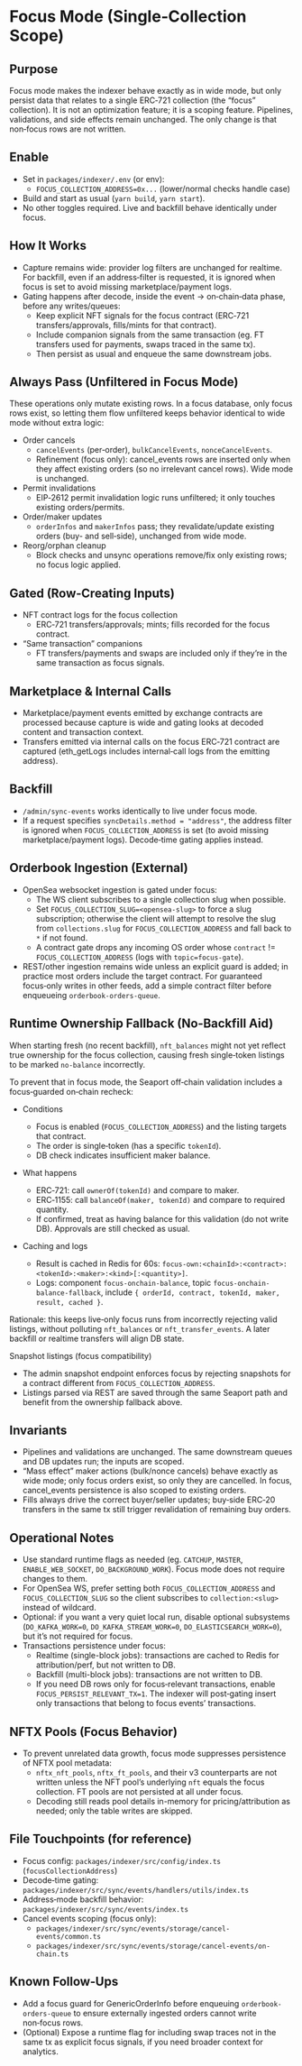 # Focus Mode (Single‑Collection Scope)

## Purpose

Focus mode makes the indexer behave exactly as in wide mode, but only persist data that relates to a single ERC‑721 collection (the “focus” collection). It is not an optimization feature; it is a scoping feature. Pipelines, validations, and side effects remain unchanged. The only change is that non‑focus rows are not written.

## Enable

- Set in `packages/indexer/.env` (or env):
  - `FOCUS_COLLECTION_ADDRESS=0x...` (lower/normal checks handle case)
- Build and start as usual (`yarn build`, `yarn start`).
- No other toggles required. Live and backfill behave identically under focus.

## How It Works

- Capture remains wide: provider log filters are unchanged for realtime. For backfill, even if an address‑filter is requested, it is ignored when focus is set to avoid missing marketplace/payment logs.
- Gating happens after decode, inside the event → on‑chain‑data phase, before any writes/queues:
  - Keep explicit NFT signals for the focus contract (ERC‑721 transfers/approvals, fills/mints for that contract).
  - Include companion signals from the same transaction (eg. FT transfers used for payments, swaps traced in the same tx).
  - Then persist as usual and enqueue the same downstream jobs.

## Always Pass (Unfiltered in Focus Mode)

These operations only mutate existing rows. In a focus database, only focus rows exist, so letting them flow unfiltered keeps behavior identical to wide mode without extra logic:

- Order cancels
  - `cancelEvents` (per‑order), `bulkCancelEvents`, `nonceCancelEvents`.
  - Refinement (focus only): cancel_events rows are inserted only when they affect existing orders (so no irrelevant cancel rows). Wide mode is unchanged.
- Permit invalidations
  - EIP‑2612 permit invalidation logic runs unfiltered; it only touches existing orders/permits.
- Order/maker updates
  - `orderInfos` and `makerInfos` pass; they revalidate/update existing orders (buy- and sell‑side), unchanged from wide mode.
- Reorg/orphan cleanup
  - Block checks and unsync operations remove/fix only existing rows; no focus logic applied.

## Gated (Row‑Creating Inputs)

- NFT contract logs for the focus collection
  - ERC‑721 transfers/approvals; mints; fills recorded for the focus contract.
- “Same transaction” companions
  - FT transfers/payments and swaps are included only if they’re in the same transaction as focus signals.

## Marketplace & Internal Calls

- Marketplace/payment events emitted by exchange contracts are processed because capture is wide and gating looks at decoded content and transaction context.
- Transfers emitted via internal calls on the focus ERC‑721 contract are captured (eth_getLogs includes internal‑call logs from the emitting address).

## Backfill

- `/admin/sync-events` works identically to live under focus mode.
- If a request specifies `syncDetails.method = "address"`, the address filter is ignored when `FOCUS_COLLECTION_ADDRESS` is set (to avoid missing marketplace/payment logs). Decode‑time gating applies instead.

## Orderbook Ingestion (External)

- OpenSea websocket ingestion is gated under focus:
  - The WS client subscribes to a single collection slug when possible.
  - Set `FOCUS_COLLECTION_SLUG=<opensea-slug>` to force a slug subscription; otherwise the client will attempt to resolve the slug from `collections.slug` for `FOCUS_COLLECTION_ADDRESS` and fall back to `*` if not found.
  - A contract gate drops any incoming OS order whose `contract` != `FOCUS_COLLECTION_ADDRESS` (logs with `topic=focus-gate`).
- REST/other ingestion remains wide unless an explicit guard is added; in practice most orders include the target contract. For guaranteed focus‑only writes in other feeds, add a simple contract filter before enqueueing `orderbook-orders-queue`.

## Runtime Ownership Fallback (No‑Backfill Aid)

When starting fresh (no recent backfill), `nft_balances` might not yet reflect true ownership for the focus collection, causing fresh single‑token listings to be marked `no-balance` incorrectly.

To prevent that in focus mode, the Seaport off‑chain validation includes a focus‑guarded on‑chain recheck:

- Conditions
  - Focus is enabled (`FOCUS_COLLECTION_ADDRESS`) and the listing targets that contract.
  - The order is single‑token (has a specific `tokenId`).
  - DB check indicates insufficient maker balance.

- What happens
  - ERC‑721: call `ownerOf(tokenId)` and compare to maker.
  - ERC‑1155: call `balanceOf(maker, tokenId)` and compare to required quantity.
  - If confirmed, treat as having balance for this validation (do not write DB). Approvals are still checked as usual.

- Caching and logs
  - Result is cached in Redis for 60s: `focus-own:<chainId>:<contract>:<tokenId>:<maker>:<kind>[:<quantity>]`.
  - Logs: component `focus-onchain-balance`, topic `focus-onchain-balance-fallback`, include `{ orderId, contract, tokenId, maker, result, cached }`.

Rationale: this keeps live‑only focus runs from incorrectly rejecting valid listings, without polluting `nft_balances` or `nft_transfer_events`. A later backfill or realtime transfers will align DB state.

Snapshot listings (focus compatibility)
- The admin snapshot endpoint enforces focus by rejecting snapshots for a contract different from `FOCUS_COLLECTION_ADDRESS`.
- Listings parsed via REST are saved through the same Seaport path and benefit from the ownership fallback above.

## Invariants

- Pipelines and validations are unchanged. The same downstream queues and DB updates run; the inputs are scoped.
- “Mass effect” maker actions (bulk/nonce cancels) behave exactly as wide mode; only focus orders exist, so only they are cancelled. In focus, cancel_events persistence is also scoped to existing orders.
- Fills always drive the correct buyer/seller updates; buy‑side ERC‑20 transfers in the same tx still trigger revalidation of remaining buy orders.

## Operational Notes

- Use standard runtime flags as needed (eg. `CATCHUP`, `MASTER`, `ENABLE_WEB_SOCKET`, `DO_BACKGROUND_WORK`). Focus mode does not require changes to them.
- For OpenSea WS, prefer setting both `FOCUS_COLLECTION_ADDRESS` and `FOCUS_COLLECTION_SLUG` so the client subscribes to `collection:<slug>` instead of wildcard.
- Optional: if you want a very quiet local run, disable optional subsystems (`DO_KAFKA_WORK=0`, `DO_KAFKA_STREAM_WORK=0`, `DO_ELASTICSEARCH_WORK=0`), but it’s not required for focus.
- Transactions persistence under focus:
  - Realtime (single-block jobs): transactions are cached to Redis for attribution/perf, but not written to DB.
  - Backfill (multi-block jobs): transactions are not written to DB.
  - If you need DB rows only for focus‑relevant transactions, enable `FOCUS_PERSIST_RELEVANT_TX=1`. The indexer will post‑gating insert only transactions that belong to focus events’ transactions.

## NFTX Pools (Focus Behavior)

- To prevent unrelated data growth, focus mode suppresses persistence of NFTX pool metadata:
  - `nftx_nft_pools`, `nftx_ft_pools`, and their v3 counterparts are not written unless the NFT pool’s underlying `nft` equals the focus collection. FT pools are not persisted at all under focus.
  - Decoding still reads pool details in-memory for pricing/attribution as needed; only the table writes are skipped.

## File Touchpoints (for reference)

- Focus config: `packages/indexer/src/config/index.ts` (`focusCollectionAddress`)
- Decode‑time gating: `packages/indexer/src/sync/events/handlers/utils/index.ts`
- Address‑mode backfill behavior: `packages/indexer/src/sync/events/index.ts`
- Cancel events scoping (focus only):
  - `packages/indexer/src/sync/events/storage/cancel-events/common.ts`
  - `packages/indexer/src/sync/events/storage/cancel-events/on-chain.ts`

## Known Follow‑Ups

- Add a focus guard for GenericOrderInfo before enqueuing `orderbook-orders-queue` to ensure externally ingested orders cannot write non‑focus rows.
- (Optional) Expose a runtime flag for including swap traces not in the same tx as explicit focus signals, if you need broader context for analytics.
